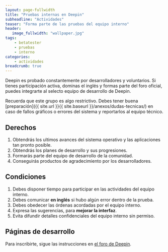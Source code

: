 ```yaml
---
layout: page-fullwidth
title: "Pruebas internas en Deepin"
subheadline: "Actividades"
teaser: "Forma parte de las pruebas del equipo interno"
header:
   image_fullwidth: "wallpaper.jpg"
tags:
    - betatester
    - pruebas
    - interno
categories:
    - actividades
breadcrumb: true  
---
```

Deepin es probado constantemente por desarrolladores y voluntarios. Si tienes participación activa, dominas el inglés y formas parte del foro oficial, puedes integrarte al selecto equipo de desarrollo de Deepin.

Recuerda que este grupo es algo restrictivo. Debes tener buena [preparación]({{ site.url }}{{ site.baseurl }}/anexos/dudas-tecnicas/) en caso de fallos gráficos o errores del sistema y reportarlos al equipo técnico.

## Derechos
1. Obtendrás los ultimos avances del sistema operativo y las aplicaciones tan pronto posible.
2. Obtendrás los planes de desarrollo y sus progresiones.
3. Formarás parte del equipo de desarrollo de la comunidad.   
4. Conseguirás productos de agradecimiento por los desarrolladores.

## Condiciones
1. Debes disponer tiempo para participar en las actividades del equipo interno.
2. Debes comunicar **en inglés** si hubo algún error dentro de la prueba.
3. Debes obedecer las órdenas acordadas por el equipo interno.
4. Expresa las sugerencias, para **mejorar la interfaz**.
5. Evita difundir detalles confidenciales del equipo interno sin permiso.

## Páginas de desarrollo

Para inscribirte, sigue las instrucciones en [el foro de Deepin](https://bbs.deepin.org/forum.php?mod=viewthread&tid=131244&extra=page%3D1).
